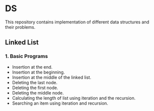 # **DS**

This repository contains implementation of different data structures and their problems.

## **Linked List**

### **1. Basic Programs**

<ul>
<li> Insertion at the end.</li>
<li> Insertion at the beginning. </li>
<li> Insertion at the middle of the linked list. </li>
<li> Deleting the last node. </li>
<li> Deleting the first node. </li>
<li> Deleting the middle node. </li>
<li> Calculating the length of list using iteration and the recursion. </li>
<li> Searching an item using iteration and recursion. </li>
